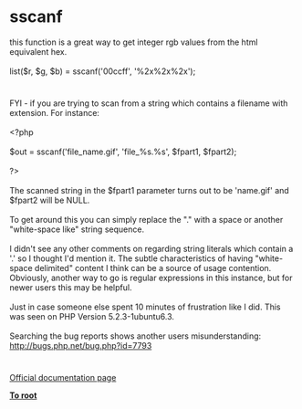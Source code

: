 # sscanf




<div class="phpcode"><span class="html">
this function is a great way to get integer rgb values from the html equivalent hex.<br><br>list($r, $g, $b) = sscanf(&apos;00ccff&apos;, &apos;%2x%2x%2x&apos;);</span>
</div>
  

#


<div class="phpcode"><span class="html">
FYI - if you are trying to scan from a string which contains a filename with extension. For instance:<br><br><span class="default">&lt;?php<br><br>$out </span><span class="keyword">= </span><span class="default">sscanf</span><span class="keyword">(</span><span class="string">&apos;file_name.gif&apos;</span><span class="keyword">, </span><span class="string">&apos;file_%s.%s&apos;</span><span class="keyword">, </span><span class="default">$fpart1</span><span class="keyword">, </span><span class="default">$fpart2</span><span class="keyword">);<br><br></span><span class="default">?&gt;<br></span><br>The scanned string in the $fpart1 parameter turns out to be &apos;name.gif&apos; and $fpart2 will be NULL.<br><br>To get around this you can simply replace the &quot;.&quot; with a space or another &quot;white-space like&quot; string sequence.<br><br>I didn&apos;t see any other comments on regarding string literals which contain a &apos;.&apos; so I thought I&apos;d mention it. The subtle characteristics of having &quot;white-space delimited&quot; content I think can be a source of usage contention. Obviously, another way to go is regular expressions in this instance, but for newer users this may be helpful.<br><br>Just in case someone else spent 10 minutes of frustration like I did. This was seen on PHP Version 5.2.3-1ubuntu6.3.<br><br>Searching the bug reports shows another users misunderstanding: <a href="http://bugs.php.net/bug.php?id=7793" rel="nofollow" target="_blank">http://bugs.php.net/bug.php?id=7793</a></span>
</div>
  

#

[Official documentation page](https://www.php.net/manual/en/function.sscanf.php)

**[To root](/README.md)**